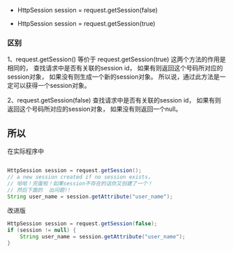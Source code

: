 * HttpSession session = request.getSession(false) 

* HttpSession session = request.getSession(true)

###  区别

1、request.getSession() 等价于 
   request.getSession(true) 
   这两个方法的作用是相同的，
   查找请求中是否有关联的session id，
   如果有则返回这个号码所对应的session对象，
   如果没有则生成一个新的session对象。
   所以说，通过此方法是一定可以获得一个session对象。 

2、request.getSession(false) 
   查找请求中是否有关联的session id，
   如果有则返回这个号码所对应的session对象，
   如果没有则返回一个null。
   
## 所以
在实际程序中

```java

HttpSession session = request.getSession();  
// a new session created if no session exists， 
// 哈哈！完蛋啦！如果session不存在的话你又创建了一个！  
// 然后下面的  出问题!!
String user_name = session.getAttribute("user_name");


```

改进版

```java
HttpSession session = request.getSession(false);  
if (session != null) {  
    String user_name = session.getAttribute("user_name");  
}  

```
